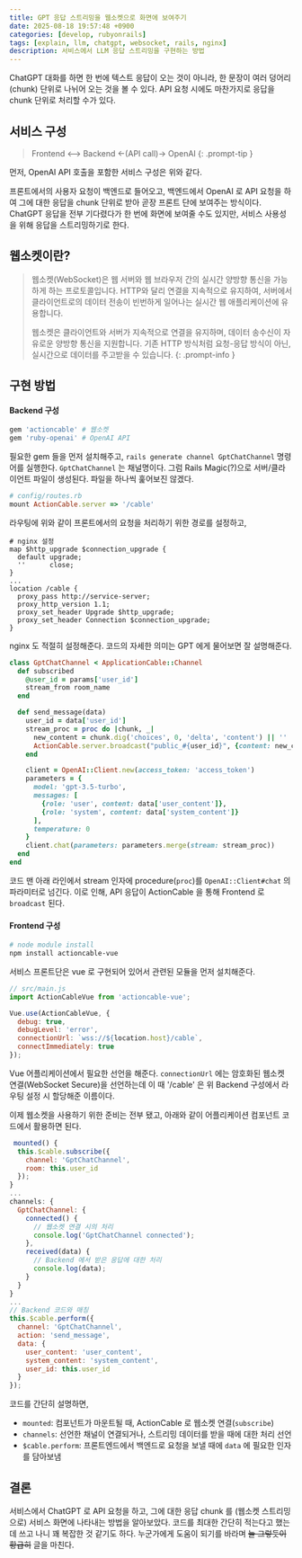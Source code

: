 ```yaml
---
title: GPT 응답 스트리밍을 웹소켓으로 화면에 보여주기
date: 2025-08-18 19:57:48 +0900
categories: [develop, rubyonrails]
tags: [explain, llm, chatgpt, websocket, rails, nginx]
description: 서비스에서 LLM 응답 스트리밍을 구현하는 방법
---
```


ChatGPT 대화를 하면 한 번에 텍스트 응답이 오는 것이 아니라, 한 문장이 여러 덩어리(chunk) 단위로 나뉘어 오는 것을 볼 수 있다. API 요청 시에도 마찬가지로 응답을 chunk 단위로 처리할 수가 있다.

## 서비스 구성
> Frontend <--> Backend <-(API call)-> OpenAI
{: .prompt-tip }

먼저, OpenAI API 호출을 포함한 서비스 구성은 위와 같다.

프론트에서의 사용자 요청이 백엔드로 들어오고, 백엔드에서 OpenAI 로 API 요청을 하여 그에 대한 응답을 chunk 단위로 받아 곧장 프론트 단에 보여주는 방식이다. ChatGPT 응답을 전부 기다렸다가 한 번에 화면에 보여줄 수도 있지만, 서비스 사용성을 위해 응답을 스트리밍하기로 한다.

## 웹소켓이란?
> 웹소켓(WebSocket)은 웹 서버와 웹 브라우저 간의 실시간 양방향 통신을 가능하게 하는 프로토콜입니다. HTTP와 달리 연결을 지속적으로 유지하여, 서버에서 클라이언트로의 데이터 전송이 빈번하게 일어나는 실시간 웹 애플리케이션에 유용합니다.
>
> 웹소켓은 클라이언트와 서버가 지속적으로 연결을 유지하며, 데이터 송수신이 자유로운 양방향 통신을 지원합니다. 기존 HTTP 방식처럼 요청-응답 방식이 아닌, 실시간으로 데이터를 주고받을 수 있습니다.
{: .prompt-info }

## 구현 방법

#### Backend 구성
```ruby
gem 'actioncable' # 웹소켓
gem 'ruby-openai' # OpenAI API
```
필요한 gem 들을 먼저 설치해주고, `rails generate channel GptChatChannel` 명령어를 실행한다. `GptChatChannel` 는 채널명이다. 그럼 Rails Magic(?)으로 서버/클라이언트 파일이 생성된다. 파일을 하나씩 훑어보진 않겠다.

```ruby
# config/routes.rb
mount ActionCable.server => '/cable'
```
라우팅에 위와 같이 프론트에서의 요청을 처리하기 위한 경로를 설정하고,

```
# nginx 설정
map $http_upgrade $connection_upgrade {
  default upgrade;
  ''      close;
}
...
location /cable {
  proxy_pass http://service-server;
  proxy_http_version 1.1;
  proxy_set_header Upgrade $http_upgrade;
  proxy_set_header Connection $connection_upgrade;
}
```
nginx 도 적절히 설정해준다. 코드의 자세한 의미는 GPT 에게 물어보면 잘 설명해준다.

```ruby
class GptChatChannel < ApplicationCable::Channel
  def subscribed
    @user_id = params['user_id']
    stream_from room_name
  end

  def send_message(data)
    user_id = data['user_id']
    stream_proc = proc do |chunk, _|
      new_content = chunk.dig('choices', 0, 'delta', 'content') || ''
      ActionCable.server.broadcast("public_#{user_id}", {content: new_content})
    end

    client = OpenAI::Client.new(access_token: 'access_token')
    parameters = {
      model: 'gpt-3.5-turbo',
      messages: [
        {role: 'user', content: data['user_content']},
        {role: 'system', content: data['system_content']}
      ],
      temperature: 0
    }
    client.chat(parameters: parameters.merge(stream: stream_proc))
  end
end
```
코드 맨 아래 라인에서 stream 인자에 procedure(`proc`)를 `OpenAI::Client#chat` 의 파라미터로 넘긴다. 이로 인해, API 응답이 ActionCable 을 통해 Frontend 로 `broadcast` 된다.

#### Frontend 구성
```bash
# node module install
npm install actioncable-vue
```
서비스 프론트단은 vue 로 구현되어 있어서 관련된 모듈을 먼저 설치해준다.

```javascript
// src/main.js
import ActionCableVue from 'actioncable-vue';

Vue.use(ActionCableVue, {
  debug: true,
  debugLevel: 'error',
  connectionUrl: `wss://${location.host}/cable`,
  connectImmediately: true
});
```
Vue 어플리케이션에서 필요한 선언을 해준다. `connectionUrl` 에는 암호화된 웹소켓 연결(WebSocket Secure)을 선언하는데 이 때 '/cable' 은 위 Backend 구성에서 라우팅 설정 시 할당해준 이름이다.

이제 웹소켓을 사용하기 위한 준비는 전부 됐고, 아래와 같이 어플리케이션 컴포넌트 코드에서 활용하면 된다.
```javascript
 mounted() {
  this.$cable.subscribe({
    channel: 'GptChatChannel',
    room: this.user_id
  });
}
...
channels: {
  GptChatChannel: {
    connected() {
      // 웹소켓 연결 시의 처리
      console.log('GptChatChannel connected');
    },
    received(data) {
      // Backend 에서 받은 응답에 대한 처리
      console.log(data);
    }
  }
}
...
// Backend 코드와 매칭
this.$cable.perform({
  channel: 'GptChatChannel',
  action: 'send_message',
  data: {
    user_content: 'user_content',
    system_content: 'system_content',
    user_id: this.user_id
  }
});
```
코드를 간단히 설명하면,
- `mounted`: 컴포넌트가 마운트될 때, ActionCable 로 웹소켓 연결(`subscribe`)
- `channels`: 선언한 채널이 연결되거나, 스트리밍 데이터를 받을 때에 대한 처리 선언
- `$cable.perform`: 프론트엔드에서 백엔드로 요청을 보낼 때에 `data` 에 필요한 인자를 담아보냄


## 결론
서비스에서 ChatGPT 로 API 요청을 하고, 그에 대한 응답 chunk 를 (웹소켓 스트리밍으로) 서비스 화면에 나타내는 방법을 알아보았다. 코드를 최대한 간단히 적는다고 했는데 쓰고 나니 꽤 복잡한 것 같기도 하다. 누군가에게 도움이 되기를 바라며 ~~늘 그렇듯이 황급히~~ 글을 마친다.
